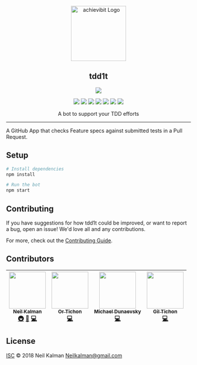 <p align="center">
  <a href="https://github/apps/l1ntit" target="blank"><img src="http://kibibit.io/kibibit-assets/4x/tdd1t-avatar%404x.png" width="150" alt="achievibit Logo" />
  </a>
  <h2 align="center">tdd1t</h2>
</p>
<p align="center">
  <a href="https://probot.github.io/"><img src="https://img.shields.io/badge/Probot-b33p-00B0D8.svg?style=for-the-badge&logo=probot&logoColor=white"></a>
</p>
<p align="center">
  <a href="https://www.npmjs.com/package/@kibibit/tdd1t"><img src="https://img.shields.io/npm/v/@kibibit/tdd1t.svg?logo=npm&color=CB3837"></a>
  <a href="https://github.com/semantic-release/semantic-release"><img src="https://img.shields.io/badge/%20%20%F0%9F%93%A6%F0%9F%9A%80-semantic--release-e10079.svg"></a>
  <a href="https://greenkeeper.io/"><img src="https://img.shields.io/badge/greenkeeper-enabled-brightgreen.svg"></a>
  <a href="https://travis-ci.org/Kibibit/tdd1t"><img src="https://travis-ci.org/Kibibit/tdd1t.svg?branch=master"></a>
  <a href="https://coveralls.io/github/Kibibit/tdd1t?branch=master"><img src="https://coveralls.io/repos/github/Kibibit/tdd1t/badge.svg?branch=master"></a>
  <a href="#contributors"><img src="https://img.shields.io/badge/all_contributors-4-orange.svg"></a>
  <a href="https://salt.bountysource.com/teams/kibibit"><img src="https://img.shields.io/endpoint.svg?url=https://monthly-salt.now.sh&style=flat-square"></a>
</p>
<p align="center">
  A bot to support your TDD efforts
</p>
<hr>

A GitHub App that checks Feature specs against submitted tests in a Pull Request.

## Setup

```sh
# Install dependencies
npm install

# Run the bot
npm start
```

## Contributing

If you have suggestions for how tdd1t could be improved, or want to report a bug, open an issue! We'd love all and any contributions.

For more, check out the [Contributing Guide](CONTRIBUTING.md).

## Contributors

<!-- ALL-CONTRIBUTORS-LIST:START - Do not remove or modify this section -->
<!-- prettier-ignore -->
| [<img src="https://avatars0.githubusercontent.com/u/10427304?s=460&v=4" width="100px;"/><br /><sub><b>Neil Kalman</b></sub>](https://github.com/Thatkookooguy)<br />[🚇](#infra-Thatkookooguy "Infrastructure (Hosting, Build-Tools, etc)") [🎨](#design-Thatkookooguy "Design") [💻](https://github.com/kibibit/tdd1t/commits?author=Thatkookooguy "Code") | [<img src="https://avatars0.githubusercontent.com/u/10263615?s=460&v=4" width="100px;"/><br /><sub><b>Or Tichon</b></sub>](https://github.com/ortichon)<br />[💻](https://github.com/kibibit/tdd1t/commits?author=ortichon "Code") | [<img src="https://avatars2.githubusercontent.com/u/19394324?s=460&v=4" width="100px;"/><br /><sub><b>Michael Dunaevsky</b></sub>](https://github.com/dunaevsky)<br />[💻](https://github.com/kibibit/tdd1t/commits?author=dunaevsky "Code") | [<img src="https://avatars0.githubusercontent.com/u/39461857?s=400&v=4" width="100px;"/><br /><sub><b>Gil Tichon</b></sub>](https://github.com/ZimGil)<br />[💻](https://github.com/kibibit/tdd1t/commits?author=ZimGil "Code") |
| :---: | :---: | :---: | :---: |
<!-- ALL-CONTRIBUTORS-LIST:END -->

## License

[ISC](LICENSE) © 2018 Neil Kalman <Neilkalman@gmail.com>
